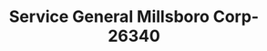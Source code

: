---
f_zip-code: 19966
f_state-code: DE
title: Service General Millsboro Corp-26340
f_phone: 302-934-5620
f_city-only: Millsboro
f_address: 28880 Dupont Blvd Millsboro
f_location-unique-id: '26340'
slug: service-general-millsboro-corp-26340
updated-on: '2024-05-30T13:46:58.046Z'
created-on: '2024-05-30T13:36:59.803Z'
published-on: '2024-05-30T13:54:32.469Z'
f_city-state: cms/city/millsboro-de.md
f_company: cms/company/service-general-millsboro-corp.md
f_state: cms/state/delaware.md
layout: '[payday-loan].html'
tags: payday-loan
---
